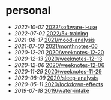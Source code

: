 # personal
- *2022-10-07* [2022/software-i-use](/2022/software-i-use)
- *2022-07-02* [2022/5k-training](/2022/5k-training)
- *2021-08-17* [2021/mood-analysis](/2021/mood-analysis)
- *2021-07-03* [2021/monthnotes-06](/2021/monthnotes-06)
- *2020-12-20* [2020/weeknotes-12-20](/2020/weeknotes-12-20)
- *2020-12-13* [2020/weeknotes-12-13](/2020/weeknotes-12-13)
- *2020-12-06* [2020/weeknotes-12-06](/2020/weeknotes-12-06)
- *2020-11-29* [2020/weeknotes-11-29](/2020/weeknotes-11-29)
- *2020-08-09* [2020/sleep-analysis](/2020/sleep-analysis)
- *2020-05-11* [2020/lockdown-effects](/2020/lockdown-effects)
- *2019-07-18* [2019/water-intake](/2019/water-intake)
